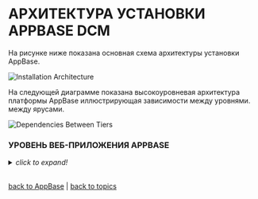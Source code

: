 # АРХИТЕКТУРА УСТАНОВКИ APPBASE DCM

На рисунке ниже показана основная схема архитектуры установки AppBase.

![Installation Architecture](https://github.com/CrappyCodeMaker/ECCENTEX-KNOWLEGE/blob/main/Content/1%20Start%20work/1.2%20AppBase/2.3%20INSTALLATION%20ARCHITECTURE/IMG/InstallationArchitecture.png?raw=true)

На следующей диаграмме показана высокоуровневая архитектура платформы AppBase иллюстрирующая зависимости между уровнями.
между ярусами.

![Dependencies Between Tiers](https://github.com/CrappyCodeMaker/ECCENTEX-KNOWLEGE/blob/main/Content/1%20Start%20work/1.2%20AppBase/2.3%20INSTALLATION%20ARCHITECTURE/IMG/DependenciesBetweenTiers.png?raw=true)

### УРОВЕНЬ ВЕБ-ПРИЛОЖЕНИЯ APPBASE

<details><summary><i><h7>click to expand!</h7></i></summary>

ВЕБ уровень AppBase - представляет узлы, на которых выполняются компоненты веб-приложения AppBase. Эти компоненты доступны для определенных пользователей.
Существует две основные части:
  * **Клиентские компоненты AppBase** _(AppBase Desktop, AppBase Application Studio, Средство просмотра документов AppBase, пакет сканирования документов AppBase, документ WebDAV AppBase)_
  * **Системные веб-службы AppBase**

Службы веб-приложений AppBase реализованы как веб-приложения / веб-службы, размещенные в информационной службе Интернета _(Internet Information Service **IIS**)_.

Большинство этих компонентов не имеют состояния, за исключением **AppBase Desktop**, который хранит состояние сеанса на **сервере сеансов AppBase** _(AppBase Session Server)_. Это дает возможность создать кластер с балансировкой нагрузки, состоящий из узлов, на которых работают службы веб-приложений AppBase. Рекомендуется использовать протокол связи SSL даже для связи внутри интрасети _(TLS v1.2)_. SSL будет выгружен на балансировщик нагрузки, а простые запросы будут передаваться на соответствующие порты служб веб-приложений AppBase.

Уровень служб веб-приложений AppBase взаимодействует с уровнем инфраструктуры AppBase, общей инфраструктурой и уровнем данных.
Предлагаемая архитектура позволяет эффективно масштабировать систему по горизонтали за счет добавления новых узлов в кластер с балансировкой нагрузки.

#### Требования к программному и аппаратному обеспечению

Мы сочли целесообразным создать образ виртуальной машины со всеми установленными компонентами, чтобы иметь возможность быстро выводить новые экземпляры в онлайн режим.

Требования к программному обеспечению узла:
| **NAME**                             | **VALUE**                            | **DESCRIPTION** |
|--------------------------------------|--------------------------------------|-----------------|
| OS                                   | Windows Server 2016 Standard x64     |                 |
| .NET Framework                       | 4.7.2                                |                 |
| AppBase Web Application Services     | Installed                            |                 |

Требования к оборудованию узла:
| **COMPONENT** | **REQUIREMENTS**     | **COMMENTS** |
|---------------|----------------------|--------------|
| PROCESSOR     | 4 vCPUs, 2.5 GHz     |              |
| RAM           | 16 GB RAM            |              |
| HDD           | 256 GB               |              |

Некоторые из ключевых аспектов конфигурации узла:
1. Узел должен иметь точки монтирования, определенные для доступа к общей системе хранения для сайта.
2. Общие данные хранятся в общей системе хранения сайта. Это включает в себя создание всех необходимых каталогов, включая runtime данные, метаданные и данные конфигурации, в томах в общем хранилище сайта.

**_NOTE:_** _Обратите внимание, что в общем хранилище создаются отдельные тома (папки) для хранения runtime данных, метаданных и данных конфигурации, упомянутых выше._

</details>


<br/>

[back to AppBase](https://github.com/CrappyCodeMaker/ECCENTEX-KNOWLEGE/blob/main/Content/1%20Start%20work/1.2%20AppBase/AppBase.md) | [back to topics](https://github.com/CrappyCodeMaker/ECCENTEX-KNOWLEGE/tree/main/Content/0%20Topics/Topics.md)
